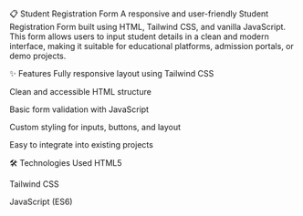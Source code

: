 📋 Student Registration Form
A responsive and user-friendly Student Registration Form built using HTML, Tailwind CSS, and vanilla JavaScript. This form allows users to input student details in a clean and modern interface, making it suitable for educational platforms, admission portals, or demo projects.

✨ Features
Fully responsive layout using Tailwind CSS

Clean and accessible HTML structure

Basic form validation with JavaScript

Custom styling for inputs, buttons, and layout

Easy to integrate into existing projects

🛠️ Technologies Used
HTML5

Tailwind CSS

JavaScript (ES6)
